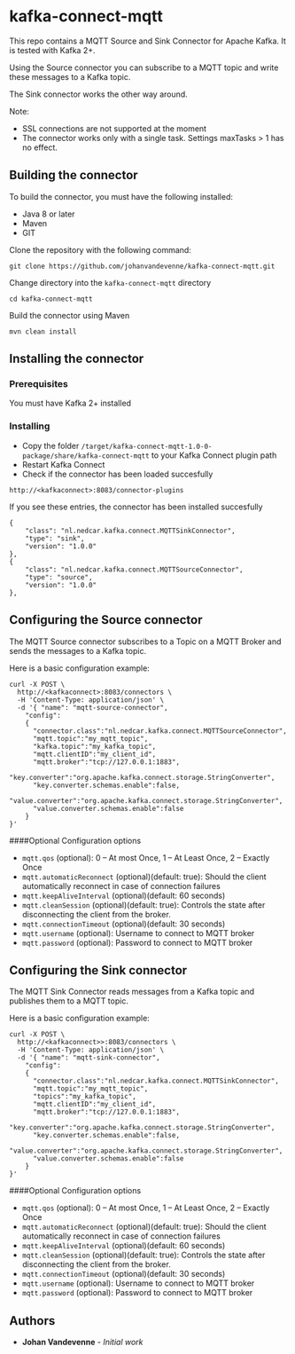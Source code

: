 # kafka-connect-mqtt

This repo contains a MQTT Source and Sink Connector for Apache Kafka. It is tested with Kafka 2+.

Using the Source connector you can subscribe to a MQTT topic and write these messages to a Kafka topic.

The Sink connector works the other way around.

Note: 
* SSL connections are not supported at the moment
* The connector works only with a single task. Settings maxTasks > 1 has no effect.

## Building the connector

To build the connector, you must have the following installed:

* Java 8 or later
* Maven
* GIT

Clone the repository with the following command:
```
git clone https://github.com/johanvandevenne/kafka-connect-mqtt.git
```
Change directory into the `kafka-connect-mqtt` directory
```
cd kafka-connect-mqtt
```
Build the connector using Maven
```
mvn clean install
```
## Installing the connector

### Prerequisites

You must have Kafka 2+ installed


### Installing

* Copy the folder `/target/kafka-connect-mqtt-1.0-0-package/share/kafka-connect-mqtt` to your Kafka Connect plugin path
* Restart Kafka Connect
* Check if the connector has been loaded succesfully

```
http://<kafkaconnect>:8083/connector-plugins
```
If you see these entries, the connector has been installed succesfully

```
{
    "class": "nl.nedcar.kafka.connect.MQTTSinkConnector",
    "type": "sink",
    "version": "1.0.0"
},
{
    "class": "nl.nedcar.kafka.connect.MQTTSourceConnector",
    "type": "source",
    "version": "1.0.0"
},
```

## Configuring the Source connector

The MQTT Source connector subscribes to a Topic on a MQTT Broker and sends the messages to a Kafka topic.

Here is a basic configuration example:
```
curl -X POST \
  http://<kafkaconnect>:8083/connectors \
  -H 'Content-Type: application/json' \
  -d '{ "name": "mqtt-source-connector",
    "config":
    {
      "connector.class":"nl.nedcar.kafka.connect.MQTTSourceConnector",
      "mqtt.topic":"my_mqtt_topic",
      "kafka.topic":"my_kafka_topic",
      "mqtt.clientID":"my_client_id",
      "mqtt.broker":"tcp://127.0.0.1:1883",
      "key.converter":"org.apache.kafka.connect.storage.StringConverter",
      "key.converter.schemas.enable":false,
      "value.converter":"org.apache.kafka.connect.storage.StringConverter",
      "value.converter.schemas.enable":false
    }
}'
```
####Optional Configuration options
* `mqtt.qos` (optional): 0 – At most Once, 1 – At Least Once, 2 – Exactly Once
* `mqtt.automaticReconnect` (optional)(default: true): Should the client automatically reconnect in case of connection failures
* `mqtt.keepAliveInterval` (optional)(default: 60 seconds)
* `mqtt.cleanSession` (optional)(default: true): Controls the state after disconnecting the client from the broker.
* `mqtt.connectionTimeout` (optional)(default: 30 seconds)
* `mqtt.username` (optional): Username to connect to MQTT broker
* `mqtt.password` (optional): Password to connect to MQTT broker

## Configuring the Sink connector

The MQTT Sink Connector reads messages from a Kafka topic and publishes them to a MQTT topic.

Here is a basic configuration example:
```
curl -X POST \
  http://<kafkaconnect>>:8083/connectors \
  -H 'Content-Type: application/json' \
  -d '{ "name": "mqtt-sink-connector",
    "config":
    {
      "connector.class":"nl.nedcar.kafka.connect.MQTTSinkConnector",
      "mqtt.topic":"my_mqtt_topic",
      "topics":"my_kafka_topic",
      "mqtt.clientID":"my_client_id",
      "mqtt.broker":"tcp://127.0.0.1:1883",
      "key.converter":"org.apache.kafka.connect.storage.StringConverter",
      "key.converter.schemas.enable":false,
      "value.converter":"org.apache.kafka.connect.storage.StringConverter",
      "value.converter.schemas.enable":false
    }
}'
```

####Optional Configuration options
* `mqtt.qos` (optional): 0 – At most Once, 1 – At Least Once, 2 – Exactly Once
* `mqtt.automaticReconnect` (optional)(default: true): Should the client automatically reconnect in case of connection failures
* `mqtt.keepAliveInterval` (optional)(default: 60 seconds)
* `mqtt.cleanSession` (optional)(default: true): Controls the state after disconnecting the client from the broker.
* `mqtt.connectionTimeout` (optional)(default: 30 seconds)
* `mqtt.username` (optional): Username to connect to MQTT broker
* `mqtt.password` (optional): Password to connect to MQTT broker


## Authors

* **Johan Vandevenne** - *Initial work* 
